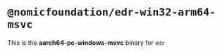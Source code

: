 # `@nomicfoundation/edr-win32-arm64-msvc`

This is the **aarch64-pc-windows-msvc** binary for `edr`
